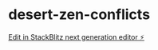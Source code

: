 # desert-zen-conflicts

[Edit in StackBlitz next generation editor ⚡️](https://stackblitz.com/~/github.com/diviniaapp/desert-zen-conflicts)